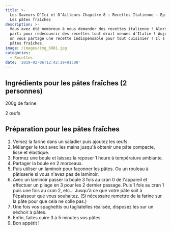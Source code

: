 ```yaml
---
title: >-
  Les Saveurs D’Ici et D’Ailleurs Chapitre 8 : Recettes Italienne – Episode 1 :
  Les pâtes fraîches
description: >-
  Vous avez été nombreux à nous demander des recettes italienne ! Alors c'est
  parti pour redécouvrir des recettes tout droit venues d'Italie ! Aujourd’hui,
  on vous partage une recette indispensable pour tout cuisinier ! Il s’agit des
  pâtes fraîches.
image: /images/img_6981.jpg
categories:
  - Recettes
date: '2019-02-06T12:42:19+01:00'
---
```

## Ingrédients pour les pâtes fraîches (2 personnes)

200g de farine

2 œufs

## Préparation pour les pâtes fraîches

1. Versez la farine dans un saladier puis ajoutez les œufs. 
2. Mélanger le tout avec les mains jusqu'à obtenir une pâte compacte, lisse et élastique.  
3. Formez une boule et laissez la reposer 1 heure à température ambiante. 
4. Partager la boule en 2 morceaux.
5. Puis utiliser un laminoir pour façonner les pâtes. Ou un rouleau à pâtisserie si vous n'avez pas de laminoir.
6. Avec un laminoir passer la boule 3 fois au cran 0 de l'appareil et effectuer un pliage en 3 pour les 2 dernier passage. Puis 1 fois au cran 1 puis une fois au cran 2, etc... Jusqu'à ce que votre pâte soit à l'épaisseur que vous souhaitez. (Si nécessaire remettre de la farine sur la pâte pour que cela ne colle pas.)
7. Une fois vos spaghettis ou tagliatelles réalisée, disposez les sur un séchoir à pâtes.
8. Enfin, faites cuire 3 à 5 minutes vos pâtes
9. Bon appétit !
